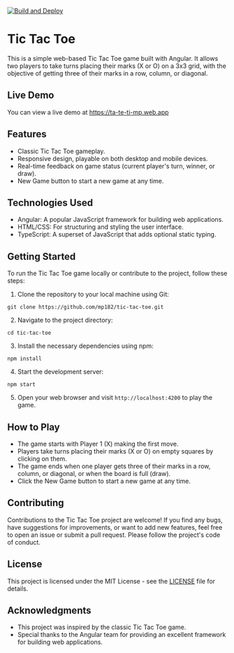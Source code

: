 [![Build and Deploy](https://github.com/mp182/tic-tac-toe/actions/workflows/main.yml/badge.svg?branch=main)](https://github.com/mp182/tic-tac-toe/actions/workflows/main.yml)

# Tic Tac Toe

This is a simple web-based Tic Tac Toe game built with Angular. It allows two players to take turns placing their marks (X or O) on a 3x3 grid, with the objective of getting three of their marks in a row, column, or diagonal.

## Live Demo

You can view a live demo at https://ta-te-ti-mp.web.app

## Features

- Classic Tic Tac Toe gameplay.
- Responsive design, playable on both desktop and mobile devices.
- Real-time feedback on game status (current player's turn, winner, or draw).
- New Game button to start a new game at any time.

## Technologies Used

- Angular: A popular JavaScript framework for building web applications.
- HTML/CSS: For structuring and styling the user interface.
- TypeScript: A superset of JavaScript that adds optional static typing.

## Getting Started

To run the Tic Tac Toe game locally or contribute to the project, follow these steps:

1. Clone the repository to your local machine using Git:

```
git clone https://github.com/mp182/tic-tac-toe.git
```

2. Navigate to the project directory:

```
cd tic-tac-toe
```

3. Install the necessary dependencies using npm:

```
npm install
```

4. Start the development server:

```
npm start
```

5. Open your web browser and visit `http://localhost:4200` to play the game.

## How to Play

- The game starts with Player 1 (X) making the first move.
- Players take turns placing their marks (X or O) on empty squares by clicking on them.
- The game ends when one player gets three of their marks in a row, column, or diagonal, or when the board is full (draw).
- Click the New Game button to start a new game at any time.

## Contributing

Contributions to the Tic Tac Toe project are welcome! If you find any bugs, have suggestions for improvements, or want to add new features, feel free to open an issue or submit a pull request. Please follow the project's code of conduct.

## License

This project is licensed under the MIT License - see the [LICENSE](LICENSE) file for details.

## Acknowledgments

- This project was inspired by the classic Tic Tac Toe game.
- Special thanks to the Angular team for providing an excellent framework for building web applications.
